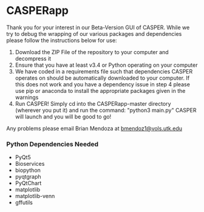 # CASPERapp

Thank you for your interest in our Beta-Version GUI of CASPER.  While we try to debug the wrapping of our various packages and dependencies please follow the instructions below for use:

1) Download the ZIP File of the repository to your computer and decompress it
2) Ensure that you have at least v3.4 or Python operating on your computer
3) We have coded in a requirements file such that dependencies CASPER operates on should be automatically downloaded to your computer.
If this does not work and you have a dependency issue in step 4 please use pip or anaconda to install the appropriate packages given in
the warnings
4) Run CASPER!  Simply cd into the CASPERapp-master directory (wherever you put it) and run the command: "python3 main.py"
CASPER will launch and you will be good to go!

Any problems please email Brian Mendoza at bmendoz1@vols.utk.edu

### Python Dependencies Needed
- PyQt5
- Bioservices
- biopython
- pyqtgraph
- PyQtChart
- matplotlib
- matplotlib-venn
- gffutils

